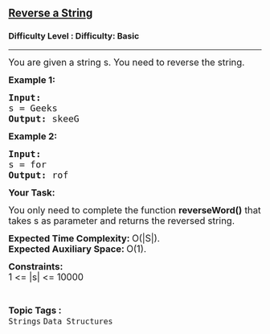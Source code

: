 <h2><a href="https://www.geeksforgeeks.org/problems/reverse-a-string/1?page=1&difficulty[]=-1&category[]=Strings&sortBy=submissions">Reverse a String</a></h2><h3>Difficulty Level : Difficulty: Basic</h3><hr><div class="problems_problem_content__Xm_eO"><p><span style="font-size: 18px;">You are given a string s. You need to reverse the string.</span></p>
<p><span style="font-size: 18px;"><strong>Example 1:</strong></span></p>
<pre><span style="font-size: 18px;"><strong>Input:
</strong>s = Geeks
<strong>Output: </strong>skeeG</span>
</pre>
<p><span style="font-size: 18px;"><strong>Example 2:</strong></span></p>
<pre><span style="font-size: 18px;"><strong>Input:
</strong>s = for
<strong>Output: </strong>rof</span></pre>
<p><span style="font-size: 18px;"><strong>Your Task:</strong></span></p>
<p><span style="font-size: 18px;">You only need to complete the function <strong>reverseWord()</strong> that takes s as parameter and returns the reversed string.</span></p>
<p><span style="font-size: 18px;"><strong>Expected Time Complexity:&nbsp;</strong>O(|S|).<br><strong>Expected Auxiliary Space:&nbsp;</strong>O(1).</span></p>
<p><span style="font-size: 18px;"><strong>Constraints:</strong><br>1 &lt;= |s|&nbsp;&lt;= 10000</span></p></div><br><p><span style=font-size:18px><strong>Topic Tags : </strong><br><code>Strings</code>&nbsp;<code>Data Structures</code>&nbsp;